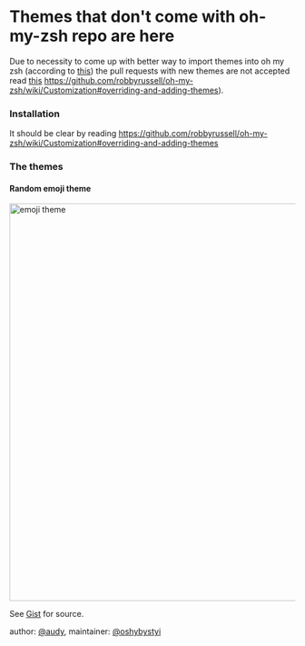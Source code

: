 # Themes that don't come with oh-my-zsh repo are here

Due to necessity to come up with better way to import themes into oh my zsh (according to [this](https://github.com/robbyrussell/oh-my-zsh/pull/1899#issuecomment-29688978)) the pull requests with new themes are not accepted read [this](https://github.com/robbyrussell/oh-my-zsh/#do-not-send-us-themes) https://github.com/robbyrussell/oh-my-zsh/wiki/Customization#overriding-and-adding-themes).

### Installation

It should be clear by reading https://github.com/robbyrussell/oh-my-zsh/wiki/Customization#overriding-and-adding-themes

### The themes

#### Random emoji theme

<a href="https://camo.githubusercontent.com/cef821db4ca342faa6a721a408a111d7ad91bb60/68747470733a2f2f73332e616d617a6f6e6177732e636f6d2f662e636c2e6c792f6974656d732f30633057327930573138335332543042337a30612f53637265656e2532305265636f7264696e67253230323031352d30352d30352532306174253230313525334131392e676966"><img src="https://camo.githubusercontent.com/cef821db4ca342faa6a721a408a111d7ad91bb60/68747470733a2f2f73332e616d617a6f6e6177732e636f6d2f662e636c2e6c792f6974656d732f30633057327930573138335332543042337a30612f53637265656e2532305265636f7264696e67253230323031352d30352d30352532306174253230313525334131392e676966" width="700" alt="emoji theme" /></a>

See [Gist](https://gist.github.com/oshybystyi/2c30543cd48b2c9ecab0) for source.

author: [@audy](https://github.com/audy), maintainer: [@oshybystyi](https://github.com/oshybystyi)